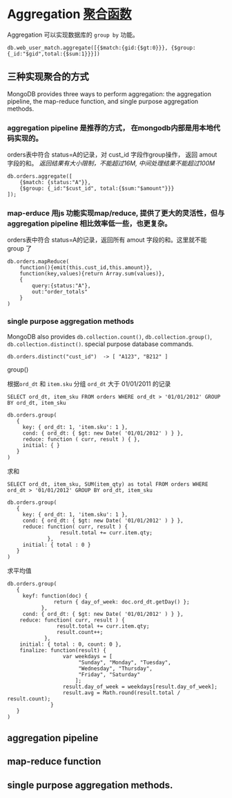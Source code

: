 # Aggregation [聚合函数][1]

Aggregation 可以实现数据库的 `group by` 功能。

	db.web_user_match.aggregate([{$match:{gid:{$gt:0}}}, {$group:{_id:"$gid",total:{$sum:1}}}])
## 三种实现聚合的方式
MongoDB provides three ways to perform aggregation: the aggregation pipeline, the map-reduce function, and single purpose aggregation methods.

### aggregation pipeline 是推荐的方式， 在mongodb内部是用本地代码实现的。

orders表中符合 status=A的记录，对 cust_id 字段作group操作， 返回 amout 字段的和。
*返回结果有大小限制，不能超过16M, 中间处理结果不能超过100M*

	db.orders.aggregate([
		{$match: {status:"A"}},
		{$group: {_id:"$cust_id", total:{$sum:"$amount"}}}
	]);
### map-erduce 用js 功能实现map/reduce, 提供了更大的灵活性，但与 aggregation pipeline 相比效率低一些，也更复杂。
orders表中符合 status=A的记录，返回所有 amout 字段的和。这里就不能 group 了

	db.orders.mapReduce(
		function(){emit(this.cust_id,this.amount)},
		function(key,values){return Array.sum(values)},
		{
			query:{status:"A"},
			out:"order_totals"
		}
	)

### single purpose aggregation methods	
MongoDB also provides `db.collection.count()`, `db.collection.group()`, `db.collection.distinct()`. special purpose database commands.

	db.orders.distinct("cust_id")  -> [ "A123", "B212" ]
group()

根据`ord_dt` 和 `item.sku` 分组 `ord_dt` 大于 01/01/2011 的记录

	SELECT ord_dt, item_sku FROM orders WHERE ord_dt > '01/01/2012' GROUP BY ord_dt, item_sku

	db.orders.group(
	   {
	     key: { ord_dt: 1, 'item.sku': 1 },
	     cond: { ord_dt: { $gt: new Date( '01/01/2012' ) } },
	     reduce: function ( curr, result ) { },
	     initial: { }
	   }
	)

求和 

	SELECT ord_dt, item_sku, SUM(item_qty) as total FROM orders WHERE ord_dt > '01/01/2012' GROUP BY ord_dt, item_sku
	
	db.orders.group(
	   {
	     key: { ord_dt: 1, 'item.sku': 1 },
	     cond: { ord_dt: { $gt: new Date( '01/01/2012' ) } },
	     reduce: function( curr, result ) {
	                 result.total += curr.item.qty;
	             },
	     initial: { total : 0 }
	   }
	)
求平均值

	db.orders.group(
	   {
	     keyf: function(doc) {
	               return { day_of_week: doc.ord_dt.getDay() };
	           },
	     cond: { ord_dt: { $gt: new Date( '01/01/2012' ) } },
	    reduce: function( curr, result ) {
	                result.total += curr.item.qty;
	                result.count++;
	            },
	    initial: { total : 0, count: 0 },
	    finalize: function(result) {
	                  var weekdays = [
	                       "Sunday", "Monday", "Tuesday",
	                       "Wednesday", "Thursday",
	                       "Friday", "Saturday"
	                      ];
	                  result.day_of_week = weekdays[result.day_of_week];
	                  result.avg = Math.round(result.total / result.count);
	              }
	   }
	)
## aggregation pipeline
## map-reduce function
## single purpose aggregation methods.



[1]: https://docs.mongodb.org/manual/aggregation/
[2]: https://docs.mongodb.org/manual/reference/method/db.collection.group/#db.collection.group